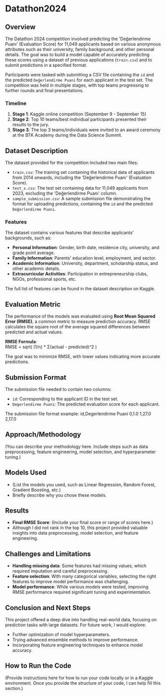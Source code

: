 # Datathon2024


## Overview
The Datathon 2024 competition involved predicting the 'Değerlendirme Puanı' (Evaluation Score) for 11,049 applicants based on various anonymous attributes such as their university, family background, and other personal details. The goal was to build a model capable of accurately predicting these scores using a dataset of previous applications (`train.csv`) and to submit predictions in a specified format.

Participants were tasked with submitting a CSV file containing the `id` and the predicted `Değerlendirme Puani` for each applicant in the test set. The competition was held in multiple stages, with top teams progressing to further rounds and final presentations.

### Timeline
1. **Stage 1**: Kaggle online competition (September 9 - September 15)
2. **Stage 2**: Top 10 teams/best individual participants presented their results to the jury.
3. **Stage 3**: The top 3 teams/individuals were invited to an award ceremony at the BTK Academy during the Data Science Summit.

## Dataset Description
The dataset provided for the competition included two main files:

- `train.csv`: The training set containing the historical data of applicants from 2014 onwards, including the 'Değerlendirme Puanı' (Evaluation Score).
- `test_x.csv`: The test set containing data for 11,049 applicants from 2023, excluding the 'Değerlendirme Puanı' column.
- `sample_submission.csv`: A sample submission file demonstrating the format for uploading predictions, containing the `id` and the predicted `Değerlendirme Puani`.

### Features
The dataset contains various features that describe applicants' backgrounds, such as:

- **Personal Information**: Gender, birth date, residence city, university, and grade point average.
- **Family Information**: Parents' education level, employment, and sector.
- **Academic Information**: University, department, scholarship status, and other academic details.
- **Extracurricular Activities**: Participation in entrepreneurship clubs, NGOs, professional sports, etc.

The full list of features can be found in the dataset description on Kaggle.

## Evaluation Metric
The performance of the models was evaluated using **Root Mean Squared Error (RMSE)**, a common metric to measure prediction accuracy. RMSE calculates the square root of the average squared differences between predicted and actual values.

**RMSE Formula**:  
RMSE = sqrt( (1/n) * Σ(actual - predicted)^2 )

The goal was to minimize RMSE, with lower values indicating more accurate predictions.

## Submission Format
The submission file needed to contain two columns:  
- `id`: Corresponding to the applicant ID in the test set.
- `Degerlendirme Puani`: The predicted evaluation score for each applicant.

The submission file format example:
id,Degerlendirme Puani
0,1.0
1,27.0
2,17.0


## Approach/Methodology
(You can describe your methodology here. Include steps such as data preprocessing, feature engineering, model selection, and hyperparameter tuning.)

## Models Used
- (List the models you used, such as Linear Regression, Random Forest, Gradient Boosting, etc.)
- Briefly describe why you chose these models.

## Results
- **Final RMSE Score**: (Include your final score or range of scores here.)
- Although I did not rank in the top 10, this project provided valuable insights into data preprocessing, model selection, and feature engineering.

## Challenges and Limitations
- **Handling missing data**: Some features had missing values, which required imputation and careful preprocessing.
- **Feature selection**: With many categorical variables, selecting the right features to improve model performance was challenging.
- **Model performance**: While various models were tested, improving RMSE performance required significant tuning and experimentation.

## Conclusion and Next Steps
This project offered a deep dive into handling real-world data, focusing on prediction tasks with large datasets. For future work, I would explore:
- Further optimization of model hyperparameters.
- Trying advanced ensemble methods to improve performance.
- Incorporating feature engineering techniques to enhance model accuracy.

## How to Run the Code
(Provide instructions here for how to run your code locally or in a Kaggle environment. Once you provide the structure of your code, I can help fill this section.)
